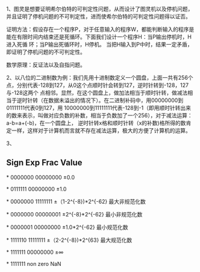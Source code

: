 1、图灵是想要证明希尔伯特的可判定性问题，从而设计了图灵机以及停机问题，并且证明了停机问题的不可判定性，进而使希尔伯特的可判定性问题得以证否。
   
   证明方法：假设存在一个程序P，对于任意输入的程序W，都能判断输入的程序是能在有限时间内结束还是死循环。下面我们设计一个程序H：当P输出停机时，H进入死循    环；当P输出死循环时，H停机。
   当把H输入到P中时，结果一定矛盾，即证明了停机问题的不可判定性。
   
   数学原理：反证法以及自指问题。
   
2、以八位的二进制数为例：我们先用十进制数定义一个圆盘，上面一共有256个点，分别代表-128到127，从0这个点顺时针会转到127，逆时针转到-128，127与-128这两个    点相邻。显然，在这个圆盘上，做加法相当于顺时针转，做减法相当于逆时针转（在数据未溢出的情况下）。在二进制补码中，用00000000到01111111代表0到127，用    10000000到11111111代表-128到-1（即用顺时针转出来的数来表示，叫做对应负数的补数，相当于负数加了一个256），对于减法运算：a-b=a+(-b)，在一个圆盘上，    逆时针转x格和顺时针转（x的补数)格所得的数肯定一样，这样对于计算机而言就不存在减法运算，极大的方便了计算机的运算。

3、
##   Sign     Exp       Frac       Value   
   
  \*       0000000    00000000     ±0.0
   
  \*       0111111    00000000     ±1.0
   
  \*       0000000    11111111     ±（1-2^{-8})*2^{-62}    最大非规范化数
     
  \*       0000000    00000001     ±2^{-8}*2^{-62}         最小非规范化数
   
  \*       0000001    00000000     ±1.0*2^{-62}            最小规范化数
   
  \*       1111110    11111111     ±（2-2^{-8})*2^{63}     最大规范化数
   
  \*       1111111    00000000     ±∞
   
  \*       1111111    non zero     NaN  
